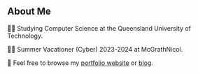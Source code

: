 ## About Me

👨‍🎓 Studying Computer Science at the Queensland University of Technology.

👨‍💻 Summer Vacationer (Cyber) 2023-2024 at McGrathNicol.

🚀 Feel free to browse my [portfolio website](https://ottohellwig.vercel.app) or [blog](https://ottohellwig.me).



